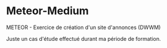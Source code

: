 # Meteor-Medium
METEOR - Exercice de création d'un site d'annonces (DWWM)

Juste un cas d'étude effectué durant ma période de formation. 

